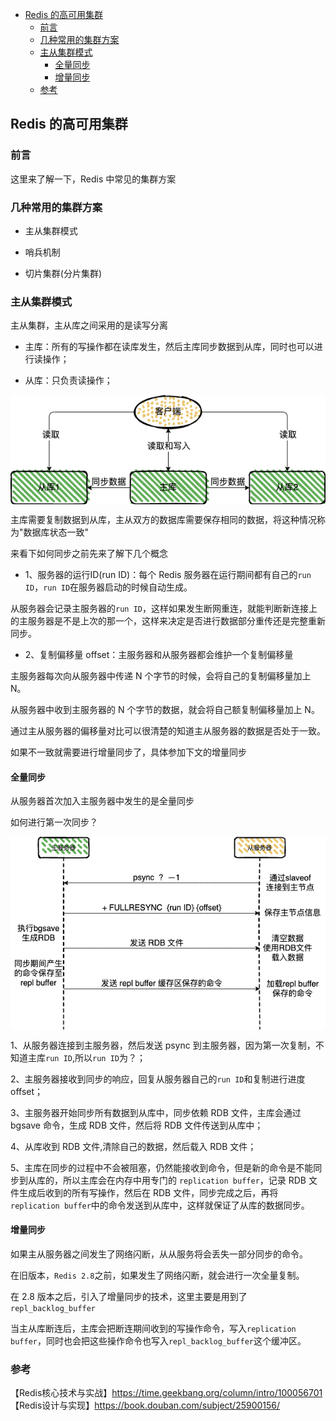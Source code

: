 <!-- START doctoc generated TOC please keep comment here to allow auto update -->
<!-- DON'T EDIT THIS SECTION, INSTEAD RE-RUN doctoc TO UPDATE -->

- [Redis 的高可用集群](#redis-%E7%9A%84%E9%AB%98%E5%8F%AF%E7%94%A8%E9%9B%86%E7%BE%A4)
  - [前言](#%E5%89%8D%E8%A8%80)
  - [几种常用的集群方案](#%E5%87%A0%E7%A7%8D%E5%B8%B8%E7%94%A8%E7%9A%84%E9%9B%86%E7%BE%A4%E6%96%B9%E6%A1%88)
  - [主从集群模式](#%E4%B8%BB%E4%BB%8E%E9%9B%86%E7%BE%A4%E6%A8%A1%E5%BC%8F)
    - [全量同步](#%E5%85%A8%E9%87%8F%E5%90%8C%E6%AD%A5)
    - [增量同步](#%E5%A2%9E%E9%87%8F%E5%90%8C%E6%AD%A5)
  - [参考](#%E5%8F%82%E8%80%83)

<!-- END doctoc generated TOC please keep comment here to allow auto update -->

## Redis 的高可用集群

### 前言

这里来了解一下，Redis 中常见的集群方案  

### 几种常用的集群方案

- 主从集群模式  

- 哨兵机制  

- 切片集群(分片集群)  

### 主从集群模式 

主从集群，主从库之间采用的是读写分离  

- 主库：所有的写操作都在读库发生，然后主库同步数据到从库，同时也可以进行读操作；    

- 从库：只负责读操作；

<img src="/img/redis/redis-read-write.png"  alt="redis" align="center" />

主库需要复制数据到从库，主从双方的数据库需要保存相同的数据，将这种情况称为"数据库状态一致"  

来看下如何同步之前先来了解下几个概念  

- 1、服务器的运行ID(run ID)：每个 Redis 服务器在运行期间都有自己的`run ID`，`run ID`在服务器启动的时候自动生成。  

从服务器会记录主服务器的`run ID`，这样如果发生断网重连，就能判断新连接上的主服务器是不是上次的那一个，这样来决定是否进行数据部分重传还是完整重新同步。  

- 2、复制偏移量 offset：主服务器和从服务器都会维护一个复制偏移量  

主服务器每次向从服务器中传递 N 个字节的时候，会将自己的复制偏移量加上 N。  

从服务器中收到主服务器的 N 个字节的数据，就会将自己额复制偏移量加上 N。  

通过主从服务器的偏移量对比可以很清楚的知道主从服务器的数据是否处于一致。  

如果不一致就需要进行增量同步了，具体参加下文的增量同步   

#### 全量同步

从服务器首次加入主服务器中发生的是全量同步 

如何进行第一次同步？  

<img src="/img/redis/redis-read-write-copy.png"  alt="redis" align="center" />

1、从服务器连接到主服务器，然后发送 psync 到主服务器，因为第一次复制，不知道主库`run ID`,所以`run ID`为？；    

2、主服务器接收到同步的响应，回复从服务器自己的`run ID`和复制进行进度 offset；  

3、主服务器开始同步所有数据到从库中，同步依赖 RDB 文件，主库会通过 bgsave 命令，生成 RDB 文件，然后将 RDB 文件传送到从库中；  

4、从库收到  RDB 文件,清除自己的数据，然后载入 RDB 文件；  

5、主库在同步的过程中不会被阻塞，仍然能接收到命令，但是新的命令是不能同步到从库的，所以主库会在内存中用专门的 `replication buffer`，记录 RDB 文件生成后收到的所有写操作，然后在 RDB 文件，同步完成之后，再将`replication buffer`中的命令发送到从库中，这样就保证了从库的数据同步。  

#### 增量同步

如果主从服务器之间发生了网络闪断，从从服务将会丢失一部分同步的命令。  

在旧版本，`Redis 2.8`之前，如果发生了网络闪断，就会进行一次全量复制。  

在 2.8 版本之后，引入了增量同步的技术，这里主要是用到了 `repl_backlog_buffer`  

当主从库断连后，主库会把断连期间收到的写操作命令，写入`replication buffer`，同时也会把这些操作命令也写入`repl_backlog_buffer`这个缓冲区。

### 参考

【Redis核心技术与实战】https://time.geekbang.org/column/intro/100056701    
【Redis设计与实现】https://book.douban.com/subject/25900156/  